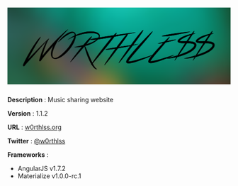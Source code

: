# ![W0RTHLE$$](static/img/w0rthlss.png)

**Description** : Music sharing website

**Version** : 1.1.2

**URL** : [w0rthlss.org](https://w0rthlss.org)

**Twitter** : [@w0rthlss](http://twitter.com/w0rthlss)

**Frameworks** :
- AngularJS v1.7.2
- Materialize v1.0.0-rc.1
